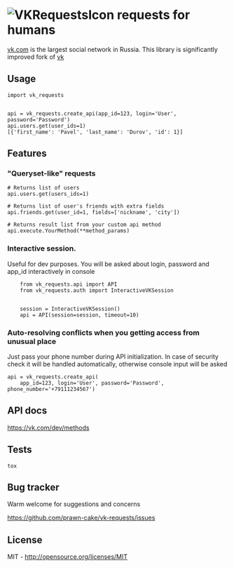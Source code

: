 ![VKRequestsIcon](https://www.dropbox.com/s/dv9oy3i8nlmdo50/vk_icon.png?dl=1) requests for humans
========================================================================================================

[vk.com](https://vk.com) is the largest social network in Russia.
This library is significantly improved fork of [vk](https://github.com/dimka665/vk)


## Usage
    import vk_requests
    
    
    api = vk_requests.create_api(app_id=123, login='User', password='Password')
    api.users.get(user_ids=1)
    [{'first_name': 'Pavel', 'last_name': 'Durov', 'id': 1}]


## Features
### "Queryset-like" requests
    
    # Returns list of users
    api.users.get(users_ids=1)
    
    # Returns list of user's friends with extra fields 
    api.friends.get(user_id=1, fields=['nickname', 'city'])
    
    # Returns result list from your custom api method
    api.execute.YourMethod(**method_params)
 
 
### Interactive session. 

Useful for dev purposes. You will be asked about login, password and app_id 
interactively in console
        
        from vk_requests.api import API
        from vk_requests.auth import InteractiveVKSession
        
        
        session = InteractiveVKSession()
        api = API(session=session, timeout=10)


### Auto-resolving conflicts when you getting access from unusual place

Just pass your phone number during API initialization. In case of security check 
it will be handled automatically, otherwise console input will be asked

    api = vk_requests.create_api(
        app_id=123, login='User', password='Password', phone_number='+79111234567')


## API docs
https://vk.com/dev/methods


## Tests
    
    tox


## Bug tracker

Warm welcome for suggestions and concerns

https://github.com/prawn-cake/vk-requests/issues


## License

MIT - http://opensource.org/licenses/MIT
